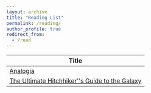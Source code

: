 ```yaml
---
layout: archive
title: "Reading List"
permalink: /reading/
author_profile: true
redirect_from:
  - /read
---
```

| Title                                                                                                                                                                                                                                                        |
| ------------------------------------------------------------------------------------------------------------------------------------------------------------------------------------------------------------------------------------------------------------ |
| [Analogia](https://www.amazon.com/Analogia-Emergence-Technology-Programmable-Control-ebook/dp/B07Y73W2NG)                                                                                                                                                       |
| [The Ultimate Hitchhiker&#39;&#39;s Guide to the Galaxy](https://www.amazon.com/Ultimate-Hitchhikers-Guide-Galaxy-Outrageous-ebook/dp/B0043M4ZH0/ref=sr_1_3?keywords=douglas+adams&qid=1649819676&s=digital-text&sprefix=douglas+a%2Cdigital-text%2C120&sr=1-3) |
